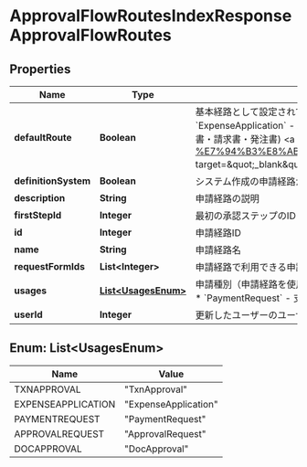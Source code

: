 

# ApprovalFlowRoutesIndexResponseApprovalFlowRoutes

## Properties

Name | Type | Description | Notes
------------ | ------------- | ------------- | -------------
**defaultRoute** | **Boolean** | 基本経路として設定されているかどうか&lt;br&gt;&lt;br&gt; リクエストパラメータusageに下記のいずれかが指定され、かつ、基本経路の場合はtrueになります。 * &#x60;TxnApproval&#x60; - 仕訳承認 * &#x60;ExpenseApplication&#x60; - 経費精算 * &#x60;PaymentRequest&#x60; - 支払依頼 * &#x60;ApprovalRequest&#x60;(リクエストパラメータrequest_form_idを同時に指定) - 各種申請 * &#x60;DocApproval&#x60; - 請求書等 (見積書・納品書・請求書・発注書)  &lt;a href&#x3D;\&quot;https://support.freee.co.jp/hc/ja/articles/900000507963-%E7%94%B3%E8%AB%8B%E3%83%95%E3%82%A9%E3%83%BC%E3%83%A0%E3%81%AE%E5%9F%BA%E6%9C%AC%E7%B5%8C%E8%B7%AF%E8%A8%AD%E5%AE%9A\&quot; target&#x3D;\&quot;_blank\&quot;&gt;申請フォームの基本経路設定&lt;/a&gt;  | 
**definitionSystem** | **Boolean** | システム作成の申請経路かどうか |  [optional]
**description** | **String** | 申請経路の説明 |  [optional]
**firstStepId** | **Integer** | 最初の承認ステップのID |  [optional]
**id** | **Integer** | 申請経路ID | 
**name** | **String** | 申請経路名 |  [optional]
**requestFormIds** | **List&lt;Integer&gt;** | 申請経路で利用できる申請フォームID配列 |  [optional]
**usages** | [**List&lt;UsagesEnum&gt;**](#List&lt;UsagesEnum&gt;) | 申請種別（申請経路を使用できる申請種別を示します。例えば、ApprovalRequest の場合は、各種申請で使用できる申請経路です。） * &#x60;TxnApproval&#x60; - 仕訳承認 * &#x60;ExpenseApplication&#x60; - 経費精算 * &#x60;PaymentRequest&#x60; - 支払依頼 * &#x60;ApprovalRequest&#x60; - 各種申請 * &#x60;DocApproval&#x60; - 請求書等 (見積書・納品書・請求書・発注書) |  [optional]
**userId** | **Integer** | 更新したユーザーのユーザーID |  [optional]



## Enum: List&lt;UsagesEnum&gt;

Name | Value
---- | -----
TXNAPPROVAL | &quot;TxnApproval&quot;
EXPENSEAPPLICATION | &quot;ExpenseApplication&quot;
PAYMENTREQUEST | &quot;PaymentRequest&quot;
APPROVALREQUEST | &quot;ApprovalRequest&quot;
DOCAPPROVAL | &quot;DocApproval&quot;



